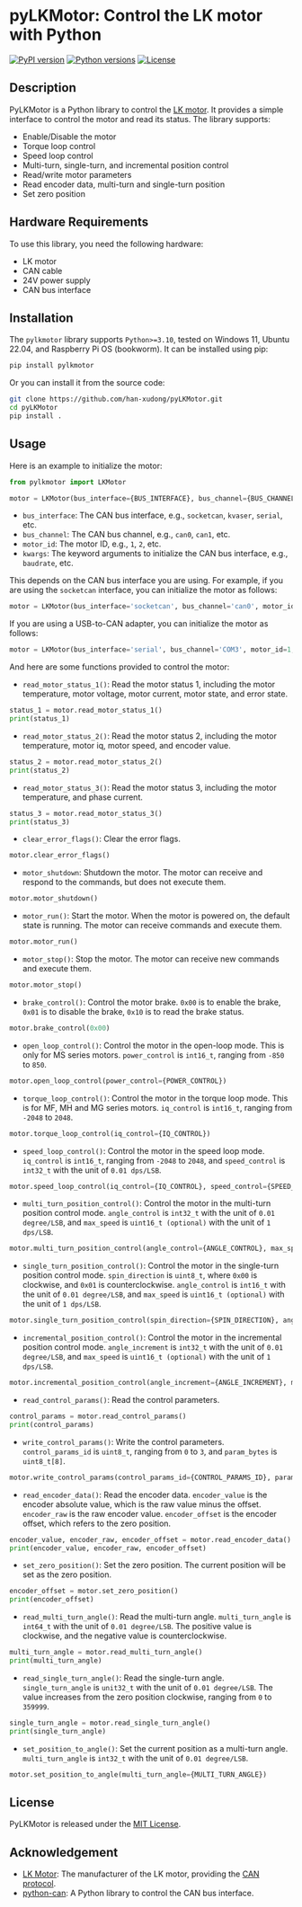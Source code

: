 # pyLKMotor: Control the LK motor with Python

[![PyPI version](https://img.shields.io/pypi/v/pylkmotor.svg?logo=pypi&logoColor=white)](https://pypi.org/project/pylkmotor/)
[![Python versions](https://img.shields.io/pypi/pyversions/pylkmotor.svg?logo=python&logoColor=white)](https://pypi.org/project/pylkmotor/)
[![License](https://img.shields.io/badge/license-MIT-yellow.svg)](LICENSE)

## Description

PyLKMotor is a Python library to control the [LK motor](http://www.lkmotor.cn). It provides a simple interface to control the motor and read its status. The library supports:

- Enable/Disable the motor
- Torque loop control
- Speed loop control
- Multi-turn, single-turn, and incremental position control
- Read/write motor parameters
- Read encoder data, multi-turn and single-turn position
- Set zero position

## Hardware Requirements

To use this library, you need the following hardware:

- LK motor
- CAN cable
- 24V power supply
- CAN bus interface

## Installation

The `pylkmotor` library supports `Python>=3.10`, tested on Windows 11, Ubuntu 22.04, and Raspberry Pi OS (bookworm). It can be installed using pip:

```bash
pip install pylkmotor
```

Or you can install it from the source code:

```bash
git clone https://github.com/han-xudong/pyLKMotor.git
cd pyLKMotor
pip install .
```

## Usage

Here is an example to initialize the motor:

```python
from pylkmotor import LKMotor

motor = LKMotor(bus_interface={BUS_INTERFACE}, bus_channel={BUS_CHANNEL}, motor_id={MOTOR_ID}, **kwargs)
```

- `bus_interface`: The CAN bus interface, e.g., `socketcan`, `kvaser`, `serial`, etc.
- `bus_channel`: The CAN bus channel, e.g., `can0`, `can1`, etc.
- `motor_id`: The motor ID, e.g., `1`, `2`, etc.
- `kwargs`: The keyword arguments to initialize the CAN bus interface, e.g., `baudrate`, etc.

This depends on the CAN bus interface you are using. For example, if you are using the `socketcan` interface, you can initialize the motor as follows:

```python
motor = LKMotor(bus_interface='socketcan', bus_channel='can0', motor_id=1)
```

If you are using a USB-to-CAN adapter, you can initialize the motor as follows:

```python
motor = LKMotor(bus_interface='serial', bus_channel='COM3', motor_id=1, baudrate=1000000)
```

And here are some functions provided to control the motor:

- `read_motor_status_1()`: Read the motor status 1, including the motor temperature, motor voltage, motor current, motor state, and error state.

```python
status_1 = motor.read_motor_status_1()
print(status_1)
```

- `read_motor_status_2()`: Read the motor status 2, including the motor temperature, motor iq, motor speed, and encoder value.

```python
status_2 = motor.read_motor_status_2()
print(status_2)
```

- `read_motor_status_3()`: Read the motor status 3, including the motor temperature, and phase current.

```python
status_3 = motor.read_motor_status_3()
print(status_3)
```

- `clear_error_flags()`: Clear the error flags.

```python
motor.clear_error_flags()
```

- `motor_shutdown`: Shutdown the motor. The motor can receive and respond to the commands, but does not execute them.

```python
motor.motor_shutdown()
```

- `motor_run()`: Start the motor. When the motor is powered on, the default state is running. The motor can receive commands and execute them.

```python
motor.motor_run()
```

- `motor_stop()`: Stop the motor. The motor can receive new commands and execute them.

```python
motor.motor_stop()
```

- `brake_control()`: Control the motor brake. `0x00` is to enable the brake, `0x01` is to disable the brake, `0x10` is to read the brake status.

```python
motor.brake_control(0x00)
```

- `open_loop_control()`: Control the motor in the open-loop mode. This is only for MS series motors. `power_control` is `int16_t`, ranging from `-850` to `850`.

```python
motor.open_loop_control(power_control={POWER_CONTROL})
```

- `torque_loop_control()`: Control the motor in the torque loop mode. This is for MF, MH and MG series motors. `iq_control` is `int16_t`, ranging from `-2048` to `2048`.

```python
motor.torque_loop_control(iq_control={IQ_CONTROL})
```

- `speed_loop_control()`: Control the motor in the speed loop mode. `iq_control` is `int16_t`, ranging from `-2048` to `2048`, and `speed_control` is `int32_t` with the unit of `0.01 dps/LSB`.

```python
motor.speed_loop_control(iq_control={IQ_CONTROL}, speed_control={SPEED_CONTROL})
```

- `multi_turn_position_control()`: Control the motor in the multi-turn position control mode. `angle_control` is `int32_t` with the unit of `0.01 degree/LSB`, and `max_speed` is `uint16_t (optional)` with the unit of `1 dps/LSB`.

```python
motor.multi_turn_position_control(angle_control={ANGLE_CONTROL}, max_speed=(OPTIONAL){MAX_SPEED})
```

- `single_turn_position_control()`: Control the motor in the single-turn position control mode. `spin_direction` is `uint8_t`,  where `0x00` is clockwise, and `0x01` is counterclockwise. `angle_control` is `int16_t` with the unit of `0.01 degree/LSB`, and `max_speed` is `uint16_t (optional)` with the unit of `1 dps/LSB`.

```python
motor.single_turn_position_control(spin_direction={SPIN_DIRECTION}, angle_control={ANGLE_CONTROL}, max_speed=(OPTIONAL){MAX_SPEED})
```

- `incremental_position_control()`: Control the motor in the incremental position control mode. `angle_increment` is `int32_t` with the unit of `0.01 degree/LSB`, and `max_speed` is `uint16_t (optional)` with the unit of `1 dps/LSB`.

```python
motor.incremental_position_control(angle_increment={ANGLE_INCREMENT}, max_speed=(OPTIONAL){MAX_SPEED})
```

- `read_control_params()`: Read the control parameters.

```python
control_params = motor.read_control_params()
print(control_params)
```

- `write_control_params()`: Write the control parameters. `control_params_id` is `uint8_t`, ranging from `0` to `3`, and `param_bytes` is `uint8_t[8]`.

```python
motor.write_control_params(control_params_id={CONTROL_PARAMS_ID}, param_bytes={PARAM_BYTES})
```

- `read_encoder_data()`: Read the encoder data. `encoder_value` is the encoder absolute value, which is the raw value minus the offset. `encoder_raw` is the raw encoder value. `encoder_offset` is the encoder offset, which refers to the zero position.

```python
encoder_value, encoder_raw, encoder_offset = motor.read_encoder_data()
print(encoder_value, encoder_raw, encoder_offset)
```

- `set_zero_position()`: Set the zero position. The current position will be set as the zero position.

```python
encoder_offset = motor.set_zero_position()
print(encoder_offset)
```

- `read_multi_turn_angle()`: Read the multi-turn angle. `multi_turn_angle` is `int64_t` with the unit of `0.01 degree/LSB`. The positive value is clockwise, and the negative value is counterclockwise.

```python
multi_turn_angle = motor.read_multi_turn_angle()
print(multi_turn_angle)
```

- `read_single_turn_angle()`: Read the single-turn angle. `single_turn_angle` is `unit32_t` with the unit of `0.01 degree/LSB`. The value increases from the zero position clockwise, ranging from `0` to `359999`.

```python
single_turn_angle = motor.read_single_turn_angle()
print(single_turn_angle)
```

- `set_position_to_angle()`: Set the current position as a multi-turn angle. `multi_turn_angle` is `int32_t` with the unit of `0.01 degree/LSB`.

```python
motor.set_position_to_angle(multi_turn_angle={MULTI_TURN_ANGLE})
```

## License

PyLKMotor is released under the [MIT License](LICENSE).

## Acknowledgement

- [LK Motor](http://www.lkmotor.cn): The manufacturer of the LK motor, providing the [CAN protocol](docs/can_protocol.pdf).
- [python-can](https://python-can.readthedocs.io/en/stable/): A Python library to control the CAN bus interface.
